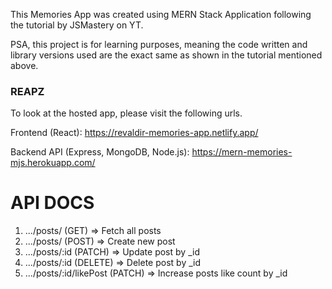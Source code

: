 This Memories App was created using MERN Stack Application following the tutorial by JSMastery on YT.

PSA, this project is for learning purposes, meaning the code written and library versions used are the exact same as shown in the tutorial mentioned above.

### REAPZ ###

To look at the hosted app, please visit the following urls.

Frontend (React): https://revaldir-memories-app.netlify.app/

Backend API (Express, MongoDB, Node.js): https://mern-memories-mjs.herokuapp.com/

# API DOCS #
1. .../posts/ (GET) => Fetch all posts
2. .../posts/ (POST) => Create new post
3. .../posts/:id (PATCH) => Update post by _id
4. .../posts/:id (DELETE) => Delete post by _id
5. .../posts/:id/likePost (PATCH) => Increase posts like count by _id
